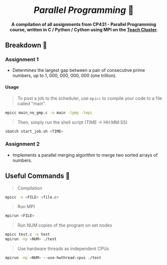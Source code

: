 <div align="center">
  
# _Parallel Programming_ :hammer:

#### A compilation of all assignments from CP431 - Parallel Programming course, written in C / Python / Cython using MPI on the <a href="https://docs.scinet.utoronto.ca/index.php/Teach" target="_blank" rel="noreferrer">Teach Cluster</a>.
  
 </div>

## Breakdown :pushpin: 
### Assignment 1
- Determines the largest gap between a pair of consecutive prime numbers, up to 1, 000, 000, 000, 000 (one trillion).
#### Usage
> To post a job to the scheduler, use `mpicc` to compile your code to a file called "main".
  ```sh
  mpicc main_no_gmp.c -o main -lgmp -lmpi
  ```
>  Then, simply run the shell script (TIME -> HH:MM:SS)
  ```sh
  sbatch start_job.sh <TIME>
  ```
### Assignment 2
- Implements a parallel merging algorithm to merge two sorted arrays of numbers.


## Useful Commands :pencil:
> Compilation
```sh
mpicc -o <FILE> <file.c>
```
> Run MPI
```sh
mpirun <FILE>
```
> Run NUM copies of the program on set nodes
```sh
mpicc test.c -o test
mpirun -np <NUM> ./test
```
> Use hardware threads as independent CPUs
```sh
mpirun -np <NUM> --use-hwthread-cpus ./test
```
